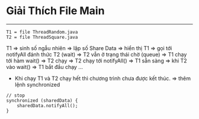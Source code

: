 # Giải Thích File Main 
***
```
T1 = file ThreadRandom.java
T2 = file ThreadSquare.java
```

T1 => sinh số ngẫu nhiên => lập số Share Data => hiển thị T1 => gọi tới notifyAll đánh thức T2 (wait) => T2 vẫn ở trạng thái chờ (queue) => T1 chạy tới hàm wait() => T2 chạy => T2 chạy tới notifyAll() => T1 sẵn sàng => khi T2 vào wait() => T1 bắt đầu chạy ...

- Khi chạy T1 và T2 chạy hết thì chương trình chưa được kết thúc.
=> thêm lệnh synchronized
```
// stop
synchronized (sharedData) {
    sharedData.notifyAll();
}
```
